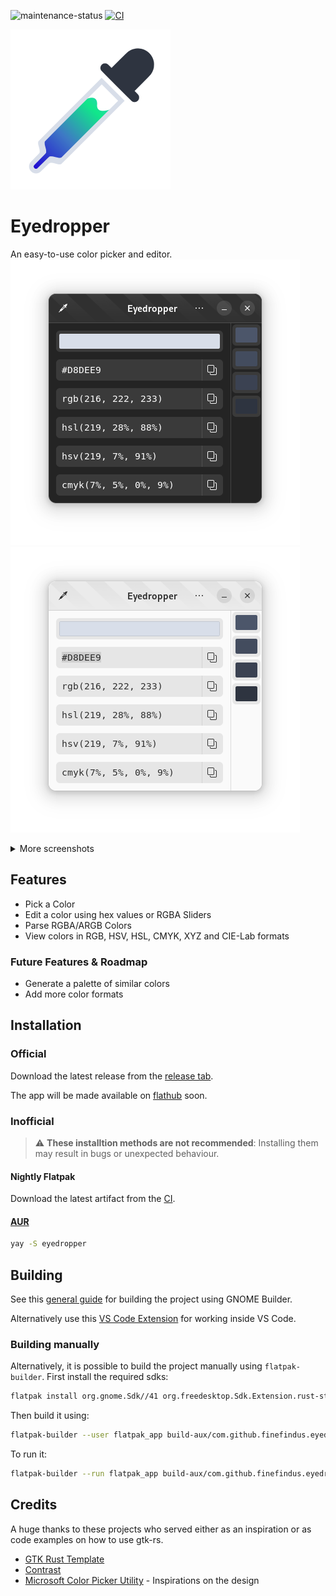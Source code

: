 ![maintenance-status](https://img.shields.io/badge/maintenance-actively--developed-brightgreen.svg)
[![CI](https://github.com/FineFindus/eyedropper/actions/workflows/ci.yml/badge.svg)](https://github.com/FineFindus/eyedropper/actions/workflows/ci.yml)

![Eyedropper](data/icons/com.github.finefindus.eyedropper.svg)

# Eyedropper

An easy-to-use color picker and editor.
![Dark UI](data/resources/screenshots/main_window_ui_dark.png)
![Light UI](data/resources/screenshots/main_window_ui_light.png)

<details>
  <summary>More screenshots</summary>
  
  ![Customize the shown formats](data/resources/screenshots/customized_formats_dark1.png)
  
  ![Customize the shown formats](data/resources/screenshots/customized_formats_dark2.png)
  
</details>

## Features

- Pick a Color
- Edit a color using hex values or RGBA Sliders
- Parse RGBA/ARGB Colors
- View colors in RGB, HSV, HSL, CMYK, XYZ and CIE-Lab formats

### Future Features & Roadmap

- Generate a palette of similar colors
- Add more color formats

## Installation

### Official

Download the latest release from the [release tab](https://github.com/FineFindus/eyedropper/releases).

The app will be made available on [flathub](flathub.org) soon.

### Inofficial

> :warning: **These installtion methods are not recommended**: Installing them may result in bugs or unexpected behaviour.

#### Nightly Flatpak

Download the latest artifact from the [CI](https://github.com/FineFindus/eyedropper/actions/workflows/ci.yml).

#### [AUR](https://aur.archlinux.org/packages/eyedropper)

```sh
yay -S eyedropper
```

## Building

See this [general guide](https://wiki.gnome.org/Newcomers/BuildProject) for building the project using GNOME Builder.

Alternatively use this [VS Code Extension](https://marketplace.visualstudio.com/items?itemName=bilelmoussaoui.flatpak-vscode#:~:text=VSCode%20%2B%20Flatpak%20Integration,run%2C%20and%20export%20a%20bundle) for working inside VS Code.

### Building manually

Alternatively, it is possible to build the project manually using `flatpak-builder`.
First install the required sdks:

```sh
flatpak install org.gnome.Sdk//41 org.freedesktop.Sdk.Extension.rust-stable//21.08 org.gnome.Platform//41
```

Then build it using:

```sh
flatpak-builder --user flatpak_app build-aux/com.github.finefindus.eyedropper.Devel.json
```

To run it:

```sh
flatpak-builder --run flatpak_app build-aux/com.github.finefindus.eyedropper.Devel.json eyedropper
```

## Credits

A huge thanks to these projects who served either as an inspiration or as code examples on how to use gtk-rs.

- [GTK Rust Template](https://gitlab.gnome.org/World/Rust/gtk-rust-template)
- [Contrast](https://gitlab.gnome.org/World/design/contrast)
- [Microsoft Color Picker Utility](https://docs.microsoft.com/en-us/windows/powertoys/color-picker) - Inspirations on the design
